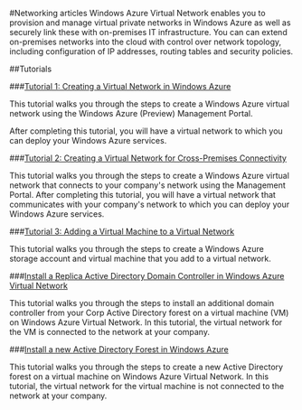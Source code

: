 <properties linkid="develop-net" urlDisplayName="Networking" pageTitle="Networking - Windows Azure service management" title="Networking - Windows Azure service management" metaKeywords="Azure vnets, vnets" description="Find topics about virtual networks in Windows Azure." metaCanonical="" disqusComments="0" umbracoNaviHide="0" />


#Networking articles
Windows Azure Virtual Network enables you to provision and manage virtual private networks in Windows Azure as well as securely link these with on-premises IT infrastructure. You can can extend on-premises networks into the cloud with control over network topology, including configuration of IP addresses, routing tables and security policies.


##Tutorials

###[Tutorial 1: Creating a Virtual Network in Windows Azure](./Tutorial1_CreateVirtualNetwork/)

This tutorial walks you through the steps to create a Windows Azure virtual network using the Windows Azure (Preview) Management Portal. 

After completing this tutorial, you will have a virtual network to which you can deploy your Windows Azure services.


###[Tutorial 2: Creating a Virtual Network for Cross-Premises Connectivity](./Tutorial2_CreateVNetCrossPrem/)

This tutorial walks you through the steps to create a Windows Azure virtual network that connects to your company's network using the Management Portal. After completing this tutorial, you will have a virtual network that communicates with your company's network to which you can deploy your Windows Azure services.



###[Tutorial 3: Adding a Virtual Machine to a Virtual Network](./Tutorial3_AddVMachineToVNet/)

This tutorial walks you through the steps to create a Windows Azure storage account and virtual machine that you add to a virtual network.


###[Install a Replica Active Directory Domain Controller in Windows Azure Virtual Network](./Tutorial-AD-1/)

This tutorial walks you through the steps to install an additional domain controller from your Corp Active Directory forest on a virtual machine (VM) on Windows Azure Virtual Network. In this tutorial, the virtual network for the VM is connected to the network at your company.


###[Install a new Active Directory Forest in Windows Azure](./Tutorial-AD-2/)

This tutorial walks you through the steps to create a new Active Directory forest on a virtual machine on Windows Azure Virtual Network. In this tutorial, the virtual network for the virtual machine is not connected to the network at your company.
